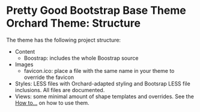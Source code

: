 # Pretty Good Bootstrap Base Theme Orchard Theme: Structure



The theme has the following project structure:

- Content
	- Boostrap: includes the whole Boostrap source
- Images
	- favicon.ico: place a file with the same name in your theme to override the favicon
- Styles: LESS files with Orchard-adapted styling and Bootsrap LESS file inclusions. All files are documented.
- Views: some minimal amount of shape templates and overrides. See the [How to...](HowTo.md) on how to use them.